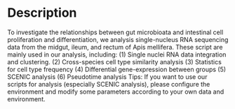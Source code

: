 # Description
To investigate the relationships between gut microbioata and intestinal cell proliferation and differentiation, we analysis single-nucleus RNA sequencing data from the midgut, ileum, and rectum of Apis mellifera.
These script are mainly used in our analysis, including:
(1) Single nuclei RNA data integration and clustering.
(2) Cross-species cell type similarity analysis
(3) Statistics for cell type frequency
(4) Differential gene-expression between groups
(5) SCENIC analysis
(6) Pseudotime analysis
Tips: If you want to use our scripts for analysis (especially SCENIC analysis), please configure the environment and modify some parameters according to your own data and environment.
